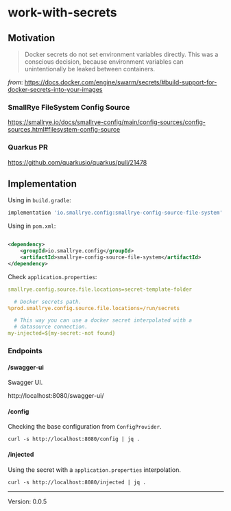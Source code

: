 # work-with-secrets

## Motivation

> Docker secrets do not set environment variables directly.
> This was a conscious decision, because environment variables can
> unintentionally be leaked between containers.

_from_: https://docs.docker.com/engine/swarm/secrets/#build-support-for-docker-secrets-into-your-images

### SmallRye FileSystem Config Source

https://smallrye.io/docs/smallrye-config/main/config-sources/config-sources.html#filesystem-config-source

### Quarkus PR

https://github.com/quarkusio/quarkus/pull/21478

## Implementation

Using in `build.gradle`:

```groovy
implementation 'io.smallrye.config:smallrye-config-source-file-system'
```

Using in `pom.xml`:

```xml

<dependency>
    <groupId>io.smallrye.config</groupId>
    <artifactId>smallrye-config-source-file-system</artifactId>
</dependency>
```

Check `application.properties`:

```yaml
smallrye.config.source.file.locations=secret-template-folder

  # Docker secrets path.
%prod.smallrye.config.source.file.locations=/run/secrets

  # This way you can use a docker secret interpolated with a
  # datasource connection.
my-injected=${my-secret:-not found}
```

### Endpoints

#### /swagger-ui

Swagger UI.

http://localhost:8080/swagger-ui/

#### /config

Checking the base configuration from `ConfigProvider`.

```shell
curl -s http://localhost:8080/config | jq .
```

#### /injected

Using the secret with a `application.properties` interpolation.

```shell
curl -s http://localhost:8080/injected | jq .
```

---
Version: 0.0.5

